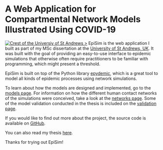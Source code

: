# A Web Application for Compartmental Network Models Illustrated Using COVID-19
[![Crest of the Universiy of St Andrews >](/assets/img/stacrest.png)](https://www.st-andrews.ac.uk/)
EpiSim is the web application I built as part of my MSc dissertation at the 
[University of St Andrews, UK](https://www.st-andrews.ac.uk/). It was built
with the goal of providing an easy-to-use interface to epidemic simulations 
that otherwise often require practitioners to be familiar with programming, which
might present a threshold.

EpiSim is built on top of the Python library [epydemic](https://github.com/simoninireland/epydemic), 
which is a great tool to model all kinds of epidemic processes using network simulations.

To learn about how the models are designed and implemented, go to the 
[models page](/models). For information on how the different human contact 
networks of the simulations were conceived, take a look at the 
[networks page](/networks). Some of the model validation
conducted in the thesis is included on the [validation page](/validation).

If you would like to find out more about the project, the source code is available 
on [GitHub](https://github.com/leo-pfeiffer/epi-sim). 

You can also read my thesis [here](https://github.com/leo-pfeiffer/epi-sim/blob/main/thesis.pdf).

Thanks for trying out EpiSim!